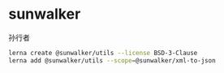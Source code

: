 # sunwalker
孙行者

```bash
lerna create @sunwalker/utils --license BSD-3-Clause
lerna add @sunwalker/utils --scope=@sunwalker/xml-to-json
```